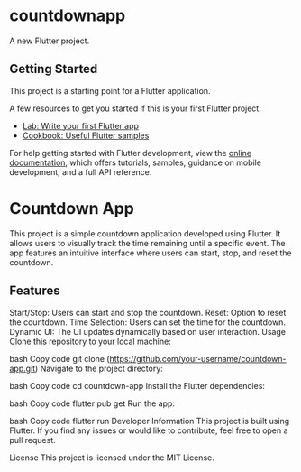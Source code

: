 # countdownapp

A new Flutter project.

## Getting Started

This project is a starting point for a Flutter application.

A few resources to get you started if this is your first Flutter project:

- [Lab: Write your first Flutter app](https://docs.flutter.dev/get-started/codelab)
- [Cookbook: Useful Flutter samples](https://docs.flutter.dev/cookbook)

For help getting started with Flutter development, view the
[online documentation](https://docs.flutter.dev/), which offers tutorials,
samples, guidance on mobile development, and a full API reference.

# Countdown App
This project is a simple countdown application developed using Flutter. It allows users to visually track the time remaining until a specific event. The app features an intuitive interface where users can start, stop, and reset the countdown.

## Features
Start/Stop: Users can start and stop the countdown.
Reset: Option to reset the countdown.
Time Selection: Users can set the time for the countdown.
Dynamic UI: The UI updates dynamically based on user interaction.
Usage
Clone this repository to your local machine:

bash
Copy code
git clone (https://github.com/your-username/countdown-app.git)
Navigate to the project directory:

bash
Copy code
cd countdown-app
Install the Flutter dependencies:

bash
Copy code
flutter pub get
Run the app:

bash
Copy code
flutter run
Developer Information
This project is built using Flutter. If you find any issues or would like to contribute, feel free to open a pull request.

License
This project is licensed under the MIT License.

